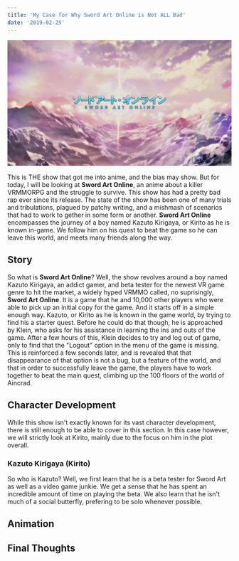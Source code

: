 ```yaml
---
title: 'My Case for Why Sword Art Online is Not ALL Bad'
date: '2019-02-25'
---
```

![Sword Art Online Logo](./sao_logo.jpg)

This is THE show that got me into anime, and the bias may show. 
But for today, I will be looking at **Sword Art Online**, an anime about a killer VRMMORPG and the struggle to survive.
This show has had a pretty bad rap ever since its release.
The state of the show has been one of many trials and tribulations, plagued by patchy writing, and a mishmash of scenarios that had to work to gether in some form or another.
**Sword Art Online** encompasses the journey of a boy named Kazuto Kirigaya, or Kirito as he is known in-game.
We follow him on his quest to beat the game so he can leave this world, and meets many friends along the way.

## Story
So what is **Sword Art Online**? Well, the show revolves around a boy named Kazuto Kirigaya, an addict gamer, and beta tester for the newest VR game genre to hit the market, a widely hyped VRMMO called, no suprisingly, **Sword Art Online**. 
It is a game that he and 10,000 other players who were able to pick up an initial copy for the game. 
And it starts off in a simple enough way. 
Kazuto, or Kirito as he is known in the game world, by trying to find his a starter quest. 
Before he could do that though, he is approached by Klein, who asks for his assistance in learning the ins and outs of the game.
After a few hours of this, Klein decides to try and log out of game, only to find that the "Logout" option in the menu of the game is missing.
This is reinforced a few seconds later, and is revealed that that disappearance of that option is not a bug, but a feature of the world, and that in order to successfully leave the game, the players have to work together to beat the main quest, climbing up the 100 floors of the world of Aincrad.

## Character Development
While this show isn't exactly known for its vast character development, there is still enough to be able to cover in this section. In this case however, we will strictly look at Kirito, mainly due to the focus on him in the plot overall.

### Kazuto Kirigaya (Kirito)
So who is Kazuto? Well, we first learn that he is a beta tester for Sword Art as well as a video game junkie. We get a sense that he has spent an incredible amount of time on playing the beta. We also learn that he isn't much of a social butterfly, prefering to be solo whenever possible.  

## Animation

## Final Thoughts
